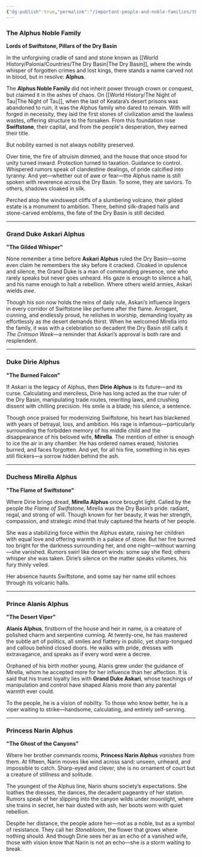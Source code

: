 ```yaml
---
{"dg-publish":true,"permalink":"/important-people-and-noble-families/the-alphus-noble-family/"}
---
```



### The Alphus Noble Family

**Lords of Swiftstone, Pillars of the Dry Basin**

In the unforgiving cradle of sand and stone known as [[World History/Palonia/Countries/The Dry Basin\|The Dry Basin]], where the winds whisper of forgotten crimes and lost kings, there stands a name carved not in blood, but in resolve: **Alphus**.

The **Alphus Noble Family** did not inherit power through crown or conquest, but claimed it in the ashes of chaos. On [[World History/The Night of Tau\|The Night of Tau]], when the last of Keatara’s desert prisons was abandoned to ruin, it was the Alphus family who dared to remain. With will forged in necessity, they laid the first stones of civilization amid the lawless wastes, offering structure to the forsaken. From this foundation rose **Swiftstone**, their capital, and from the people's desperation, they earned their title.

But nobility earned is not always nobility preserved.

Over time, the fire of altruism dimmed, and the house that once stood for unity turned inward. Protection turned to taxation. Guidance to control. Whispered rumors speak of clandestine dealings, of pride calcified into tyranny. And yet—whether out of awe or fear—the Alphus name is still spoken with reverence across the Dry Basin. To some, they are saviors. To others, shadows cloaked in silk.

Perched atop the windswept cliffs of a slumbering volcano, their gilded estate is a monument to ambition. There, behind silk-draped halls and stone-carved emblems, the fate of the Dry Basin is still decided.

---

### Grand Duke Askari Alphus

**"The Gilded Whisper"**

None remember a time before **Askari Alphus** ruled the Dry Basin—some even claim he remembers the sky before it cracked. Cloaked in opulence and silence, the Grand Duke is a man of commanding presence, one who rarely speaks but never goes unheard. His gaze is enough to silence a hall, and his name enough to halt a rebellion. Where others wield armies, Askari wields _awe_.

Though his son now holds the reins of daily rule, Askari’s influence lingers in every corridor of Swiftstone like perfume after the flame. Arrogant, cunning, and endlessly proud, he relishes in worship, demanding loyalty as effortlessly as the desert demands thirst. When he welcomed Mirella into the family, it was with a celebration so decadent the Dry Basin still calls it _The Crimson Week_—a reminder that Askari’s approval is both rare and resplendent.

---

### Duke Dirie Alphus

**"The Burned Falcon"**

If Askari is the legacy of Alphus, then **Dirie Alphus** is its future—and its curse. Calculating and merciless, Dirie has long acted as the _true_ ruler of the Dry Basin, manipulating trade routes, rewriting laws, and crushing dissent with chilling precision. His smile is a blade; his silence, a sentence.

Though once praised for modernizing Swiftstone, his heart has blackened with years of betrayal, loss, and ambition. His rage is infamous—particularly surrounding the forbidden memory of his middle child and the disappearance of his beloved wife, **Mirella**. The mention of either is enough to ice the air in any chamber. He has ordered names erased, histories burned, and faces forgotten. And yet, for all his fire, something in his eyes still flickers—a sorrow hidden behind the ash.

---

### Duchess Mirella Alphus

**"The Flame of Swiftstone"**

Where Dirie brings dread, **Mirella Alphus** once brought light. Called by the people _the Flame of Swiftstone_, Mirella was the Dry Basin’s pride: radiant, regal, and strong of will. Though known for her beauty, it was her strength, compassion, and strategic mind that truly captured the hearts of her people.

She was a stabilizing force within the Alphus estate, raising her children with equal love and offering warmth in a palace of stone. But her fire burned too bright for the darkness surrounding her, and one night—without warning—she vanished. Rumors swirl like desert winds: some say she fled; others whisper she was taken. Dirie’s silence on the matter speaks volumes, his fury thinly veiled.

Her absence haunts Swiftstone, and some say her name still echoes through its volcanic halls.

---

### Prince Alanis Alphus

**"The Desert Viper"**

**Alanis Alphus**, firstborn of the house and heir in name, is a creature of polished charm and serpentine cunning. At twenty-one, he has mastered the subtle art of politics, all smiles and flattery in public, yet sharp-tongued and callous behind closed doors. He walks with pride, dresses with extravagance, and speaks as if every word were a decree.

Orphaned of his birth mother young, Alanis grew under the guidance of Mirella, whom he accepted more for her influence than her affection. It is said that his truest loyalty lies with **Grand Duke Askari**, whose teachings of manipulation and control have shaped Alanis more than any parental warmth ever could.

To the people, he is a vision of nobility. To those who know better, he is a viper waiting to strike—handsome, calculating, and entirely self-serving.

---

### Princess Narin Alphus

**"The Ghost of the Canyons"**

Where her brother commands rooms, **Princess Narin Alphus** _vanishes_ from them. At fifteen, Narin moves like wind across sand: unseen, unheard, and impossible to catch. Sharp-eyed and clever, she is no ornament of court but a creature of stillness and solitude.

The youngest of the Alphus line, Narin shuns society’s expectations. She loathes the dresses, the dances, the decadent pageantry of her station. Rumors speak of her slipping into the canyon wilds under moonlight, where she trains in secret, her hair dusted with ash, her boots worn with quiet rebellion.

Despite her distance, the people adore her—not as a noble, but as a symbol of resistance. They call her _Stonebloom_, the flower that grows where nothing should. And though Dirie sees her as an echo of a vanished wife, those with vision know that Narin is not an echo—she is a storm waiting to break.